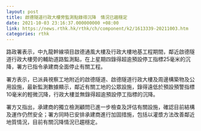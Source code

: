 ```yaml
---
layout: post
title: 啟德隧道行政大樓旁監測點錄得沉降　情況已趨穩定
date: 2021-10-03 23:16:37.000000000 +08:00
link: https://news.rthk.hk/rthk/ch/component/k2/1613339-20211003.htm
categories: rthk
---
```


路政署表示，中九龍幹線項目啟德通風大樓及行政大樓地基工程期間，鄰近啟德隧道行政大樓旁的輔助道路監測點，在上星期四錄得超逾預設停工指標25毫米的沉降，署方已指令承建商全面停止有關工程。

署方表示，已派員視察工地附近的啟德隧道、啟德隧道行政大樓及周邊構築物及公用設施，最新監測數據顯示，鄰近有關工地的公眾設施，錄得遠低於預設預警指標10毫米的輕微沉降，行政大樓並無錄得超逾預設停工指標的沉降。

署方又指出，承建商的獨立檢測顧問已進一步檢查及評估有關設施，確認目前結構及運作仍然安全；署方同時已安排承建商進行加固措施，包括以灌漿方法改善鄰近地質情況，目前有關沉降情況已趨穩定。
